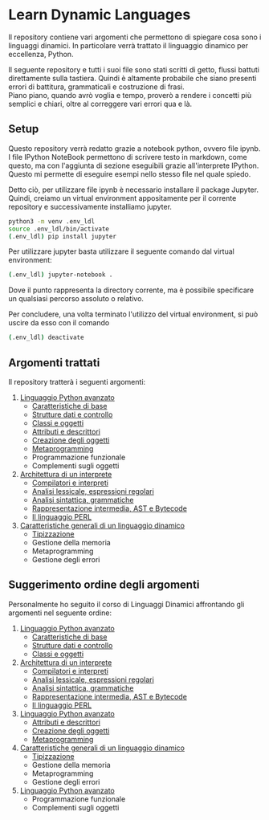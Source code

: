 # Learn Dynamic Languages

Il repository contiene vari argomenti che permettono di spiegare cosa sono i linguaggi dinamici. In particolare verrà trattato il linguaggio dinamico per eccellenza, Python.

Il seguente repository e tutti i suoi file sono stati scritti di getto, flussi battuti direttamente sulla tastiera. Quindi è altamente probabile che siano presenti errori di battitura, grammaticali e costruzione di frasi.  
Piano piano, quando avrò voglia e tempo, proverò a rendere i concetti più semplici e chiari, oltre al correggere vari errori qua e là.

## Setup

Questo repository verrà redatto grazie a notebook python, ovvero file ipynb. I file IPython NoteBook permettono di scrivere testo in markdown, come questo, ma con l'aggiunta di sezione eseguibili grazie all'interprete IPython. Questo mi permette di eseguire esempi nello stesso file nel quale spiedo.

Detto ciò, per utilizzare file ipynb è necessario installare il package Jupyter.  
Quindi, creiamo un virtual environment appositamente per il corrente repository e successivamente installiamo jupyter.

```bash
python3 -m venv .env_ldl
source .env_ldl/bin/activate
(.env_ldl) pip install jupyter
```

Per utilizzare jupyter basta utilizzare il seguente comando dal virtual environment:

```bash
(.env_ldl) jupyter-notebook .
```

Dove il punto rappresenta la directory corrente, ma è possibile specificare un qualsiasi percorso assoluto o relativo.

Per concludere, una volta terminato l'utilizzo del virtual environment, si può uscire da esso con il comando

```bash
(.env_ldl) deactivate
```

## Argomenti trattati

Il repository tratterà i seguenti argomenti:

1. [Linguaggio Python avanzato](1_LinguaggioPython/README.md)
    - [Caratteristiche di base](1_LinguaggioPython/1_Caratteristiche_di_base.ipynb)
    - [Strutture dati e controllo](1_LinguaggioPython/2_Strutture_dati_e_controllo.ipynb)
    - [Classi e oggetti](1_LinguaggioPython/3_Classi_e_oggetti.ipynb)
    - [Attributi e descrittori](1_LinguaggioPython/4_Attributi_e_descrittori.ipynb)
    - [Creazione degli oggetti](1_LinguaggioPython/5_Creazione_degli_oggetti.ipynb)
    - [Metaprogramming](1_LinguaggioPython/6_Metaprogramming.ipynb)
    - Programmazione funzionale
    - Complementi sugli oggetti
2. [Architettura di un interprete](2_Architettura/README.md)
    - [Compilatori e interpreti](2_Architettura/1_Compilatori_e_interpreti.ipynb)
    - [Analisi lessicale, espressioni regolari](2_Architettura/2_Analisi_lessicale.ipynb)
    - [Analisi sintattica, grammatiche](2_Architettura/3_Analisi_sintattica.ipynb)
    - [Rappresentazione intermedia, AST e Bytecode](2_Architettura/4_Rappresentazione_intermedia.ipynb)
    - [Il linguaggio PERL](5_PERL.ipynb)
3. [Caratteristiche generali di un linguaggio dinamico](3_LinguaggioDinamico/README.md)
    - [Tipizzazione](3_LinguaggioDinamico/1_Tipizzazione.ipynb)
    - Gestione della memoria
    - Metaprogramming
    - Gestione degli errori

## Suggerimento ordine degli argomenti

Personalmente ho seguito il corso di Linguaggi Dinamici affrontando gli argomenti nel seguente ordine:

1. [Linguaggio Python avanzato](1_LinguaggioPython/README.md)
    - [Caratteristiche di base](1_LinguaggioPython/1_Caratteristiche_di_base.ipynb)
    - [Strutture dati e controllo](1_LinguaggioPython/2_Strutture_dati_e_controllo.ipynb)
    - [Classi e oggetti](1_LinguaggioPython/3_Classi_e_oggetti.ipynb)
2. [Architettura di un interprete](2_Architettura/README.md)
    - [Compilatori e interpreti](2_Architettura#1_Compilatori_e_interpreti.ipynb)
    - [Analisi lessicale, espressioni regolari](2_Architettura/2_Analisi_lessicale.ipynb)
    - [Analisi sintattica, grammatiche](2_Architettura/3_Analisi_sintattica.ipynb)
    - [Rappresentazione intermedia, AST e Bytecode](2_Architettura/4_Rappresentazione_intermedia.ipynb)
    - [Il linguaggio PERL](5_PERL.ipynb)
3. [Linguaggio Python avanzato](1_LinguaggioPython/README.md)
    - [Attributi e descrittori](1_LinguaggioPython/4_Attributi_e_descrittori.ipynb)
    - [Creazione degli oggetti](1_LinguaggioPython/5_Creazione_degli_oggetti.ipynb)
    - [Metaprogramming](1_LinguaggioPython/6_Metaprogramming.ipynb)
4. [Caratteristiche generali di un linguaggio dinamico](3_LinguaggioDinamico/README.md)
    - [Tipizzazione](3_LinguaggioDinamico/1_Tipizzazione.ipynb)
    - Gestione della memoria
    - Metaprogramming
    - Gestione degli errori
5. [Linguaggio Python avanzato](1_LinguaggioPython/README.md)
    - Programmazione funzionale
    - Complementi sugli oggetti
